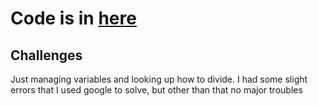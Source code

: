 # Code is in [here](https://github.com/Gabrielboudreau/assembly/blob/main/assignments/arithmetic.asm)
## Challenges
Just managing variables and looking up how to divide. I had some slight errors that I used google to solve, but other than that no major troubles

